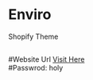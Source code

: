 # Enviro
Shopify Theme 
##

#Website Url <a href="https://holy-enviro.myshopify.com/" target="_blank">Visit Here</a> <br/>
#Passwrod: holy